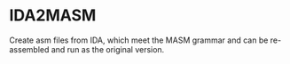 # IDA2MASM
Create asm files from IDA, which meet the MASM grammar and can be re-assembled and run as the original version.
